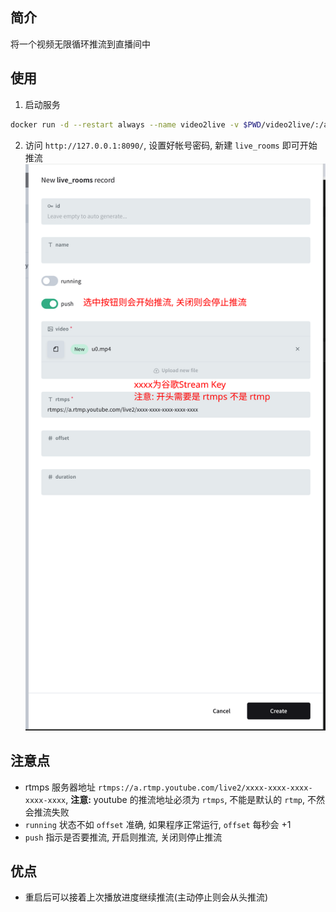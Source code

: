 ## 简介

将一个视频无限循环推流到直播间中

## 使用

1. 启动服务

```sh
docker run -d --restart always --name video2live -v $PWD/video2live/:/app/pb_data/ -p 8090:8090 shynome/video2live:v0.0.4
```

2. 访问 `http://127.0.0.1:8090/`, 设置好帐号密码, 新建 `live_rooms` 即可开始推流
   ![](images/图解.png)

## 注意点

- rtmps 服务器地址 `rtmps://a.rtmp.youtube.com/live2/xxxx-xxxx-xxxx-xxxx-xxxx`,
  **注意:** youtube 的推流地址必须为 `rtmps`, 不能是默认的 `rtmp`, 不然会推流失败
- `running` 状态不如 `offset` 准确, 如果程序正常运行, `offset` 每秒会 +1
- `push` 指示是否要推流, 开启则推流, 关闭则停止推流

## 优点

- 重启后可以接着上次播放进度继续推流(主动停止则会从头推流)
